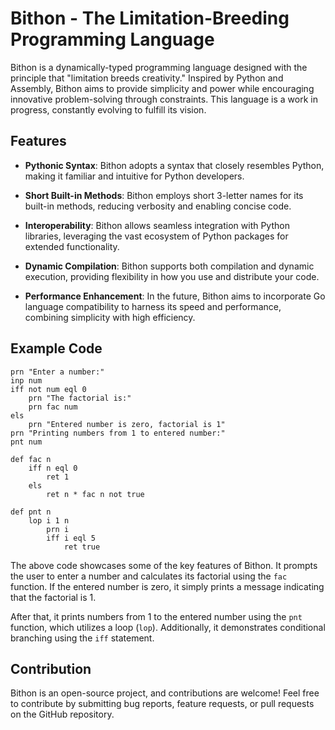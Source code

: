 # Bithon - The Limitation-Breeding Programming Language

Bithon is a dynamically-typed programming language designed with the principle that "limitation breeds creativity." Inspired by Python and Assembly, Bithon aims to provide simplicity and power while encouraging innovative problem-solving through constraints. This language is a work in progress, constantly evolving to fulfill its vision.

## Features

- **Pythonic Syntax**: Bithon adopts a syntax that closely resembles Python, making it familiar and intuitive for Python developers.

- **Short Built-in Methods**: Bithon employs short 3-letter names for its built-in methods, reducing verbosity and enabling concise code.

- **Interoperability**: Bithon allows seamless integration with Python libraries, leveraging the vast ecosystem of Python packages for extended functionality.

- **Dynamic Compilation**: Bithon supports both compilation and dynamic execution, providing flexibility in how you use and distribute your code.

- **Performance Enhancement**: In the future, Bithon aims to incorporate Go language compatibility to harness its speed and performance, combining simplicity with high efficiency.

## Example Code

```bithon
prn "Enter a number:"
inp num
iff not num eql 0
    prn "The factorial is:"
    prn fac num
els
    prn "Entered number is zero, factorial is 1"
prn "Printing numbers from 1 to entered number:"
pnt num

def fac n
    iff n eql 0
        ret 1
    els
        ret n * fac n not true

def pnt n
    lop i 1 n
        prn i
        iff i eql 5
            ret true
```

The above code showcases some of the key features of Bithon. It prompts the user to enter a number and calculates its factorial using the `fac` function. If the entered number is zero, it simply prints a message indicating that the factorial is 1.

After that, it prints numbers from 1 to the entered number using the `pnt` function, which utilizes a loop (`lop`). Additionally, it demonstrates conditional branching using the `iff` statement.

## Contribution

Bithon is an open-source project, and contributions are welcome! Feel free to contribute by submitting bug reports, feature requests, or pull requests on the GitHub repository.
